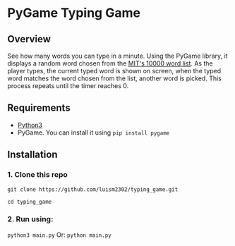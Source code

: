 # PyGame Typing Game
## Overview
See how many words you can type in a minute. Using the PyGame library, it displays a random word chosen from the [MIT's 10000 word list](https://www.mit.edu/~ecprice/wordlist.10000). As the player types, the current typed word is shown on screen, when the typed word matches the word chosen from the list, another word is picked. This process repeats until the timer reaches 0.
## Requirements
* [Python3](https://www.python.org/downloads/)
* PyGame. You can install it using `pip install pygame`
## Installation
### 1. Clone this repo
```git clone https://github.com/luism2302/typing_game.git```

```cd typing_game```
### 2. Run using:
```python3 main.py```
Or:
```python main.py```


